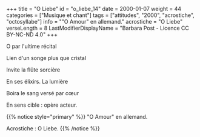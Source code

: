 +++
title = "O Liebe"
id = "o_liebe_14"
date = 2000-01-07
weight = 44
categories = ["Musique et chant"]
tags = ["attitudes", "2000", "acrostiche", "octosyllabe"]
info = "\"O Amour\" en allemand."
acrostiche = "O Liebe"
verseLength = 8
LastModifierDisplayName = "Barbara Post - Licence CC BY-NC-ND 4.0"
+++

O par l'ultime récital

Lien d'un songe plus que cristal

Invite la flûte sorcière

En ses élixirs. La lumière

Boira le sang versé par cœur

En sens cible : opère acteur.

{{% notice style="primary" %}}
"O Amour" en allemand.

Acrostiche : O Liebe.
{{% /notice %}}
